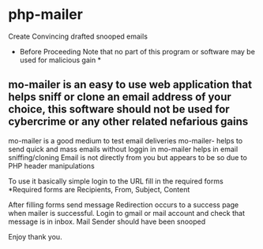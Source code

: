 # php-mailer
Create Convincing drafted snooped emails

* Before Proceeding Note that no part of this program or software may be used for malicious gain *

mo-mailer is an easy to use web application that helps sniff or clone an email address of your choice, this software should not be used for cybercrime or any other related nefarious gains
----------------------------------------------------------------------------------------------------
mo-mailer is a good medium to test email deliveries 
mo-mailer- helps to send quick and mass emails without loggin in
mo-mailer helps in email sniffing/cloning
Email is not directly from you but appears to be so due to PHP header manipulations


To use it basically simple login to the URL fill in the required forms
*Required forms are Recipients, From, Subject, Content

After filling forms send message 
Redirection occurs to a success page when mailer is successful.
Login to gmail or mail account and check that message is in inbox.
Mail Sender should have been snooped

Enjoy thank you.
